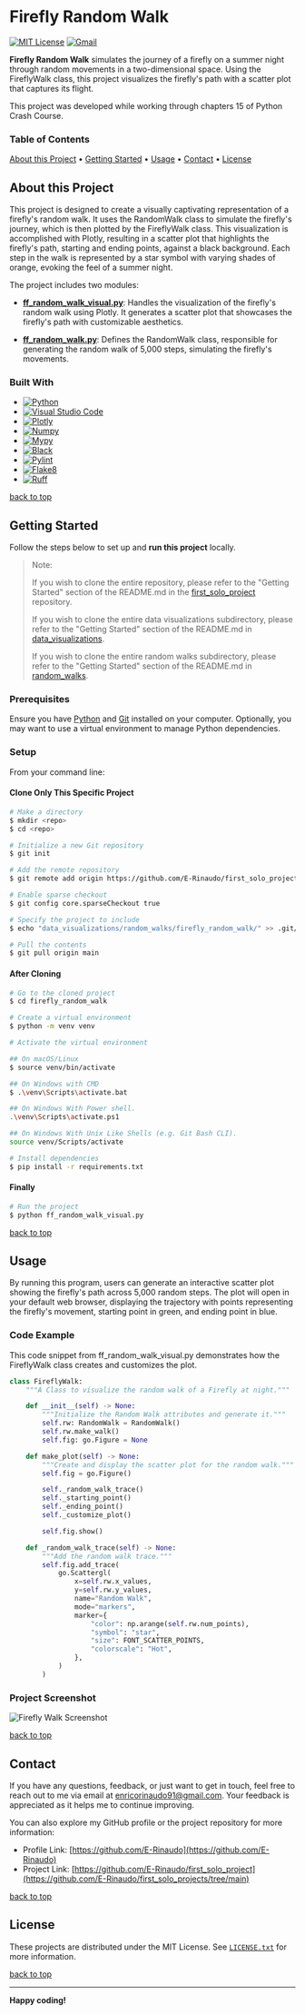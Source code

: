 # Firefly Random Walk

[![MIT License][license-shield]][license-url]
[![Gmail][Gmail-shield]][Gmail-url]

**Firefly Random Walk** simulates the journey of a firefly on a summer night through random movements in a two-dimensional space. Using the FireflyWalk class, this project visualizes the firefly's path with a scatter plot that captures its flight.

This project was developed while working through chapters 15 of Python Crash Course.

<!-- markdownlint-disable MD001 -->
### Table of Contents

[About this Project](#about-this-project) •
[Getting Started](#getting-started) •
[Usage](#usage) •
[Contact](#contact) •
[License](#license)
<!-- markdownlint-enable MD001 -->

## About this Project

This project is designed to create a visually captivating representation of a firefly's random walk. It uses the RandomWalk class to simulate the firefly's journey, which is then plotted by the FireflyWalk class. This visualization is accomplished with Plotly, resulting in a scatter plot that highlights the firefly's path, starting and ending points, against a black background. Each step in the walk is represented by a star symbol with varying shades of orange, evoking the feel of a summer night.

The project includes two modules:

+ **[ff_random_walk_visual.py][FF-Random-Walk-Visual-url]**:
Handles the visualization of the firefly's random walk using Plotly. It generates a scatter plot that showcases the firefly's path with customizable aesthetics.

+ **[ff_random_walk.py][FF-Random-Walk-url]**:
Defines the RandomWalk class, responsible for generating the random walk of 5,000 steps, simulating the firefly's movements.

### Built With

+ [![Python][Python-badge]][Python-url]
+ [![Visual Studio Code][VSCode-badge]][VSCode-url]
+ [![Plotly][Plotly-badge]][Plotly-url]
+ [![Numpy][Numpy-badge]][Numpy-url]
+ [![Mypy][Mypy-badge]][Mypy-url]
+ [![Black][Black-badge]][Black-url]
+ [![Pylint][Pylint-badge]][Pylint-url]
+ [![Flake8][Flake8-badge]][Flake8-url]
+ [![Ruff][Ruff-badge]][Ruff-url]
  
[back to top](#firefly-random-walk)

## Getting Started

Follow the steps below to set up and **run this project** locally.

> Note:
>
> If you wish to clone the entire repository, please refer to the "Getting Started" section of the README.md in the [first_solo_project][First-Solo-Project-url] repository.
>
> If you wish to clone the entire data visualizations subdirectory, please refer to the "Getting Started" section of the README.md in [data_visualizations][Data-Visualizations-url].
>
> If you wish to clone the entire random walks subdirectory, please refer to the "Getting Started" section of the README.md in [random_walks][Random-Walks-url].

### Prerequisites

Ensure you have [Python][Python-download] and [Git][Git-download] installed on your computer.
Optionally, you may want to use a virtual environment to manage Python dependencies.

### Setup

From your command line:

#### Clone Only This Specific Project

```bash
# Make a directory
$ mkdir <repo>
$ cd <repo>

# Initialize a new Git repository
$ git init

# Add the remote repository
$ git remote add origin https://github.com/E-Rinaudo/first_solo_projects.git

# Enable sparse checkout
$ git config core.sparseCheckout true

# Specify the project to include
$ echo "data_visualizations/random_walks/firefly_random_walk/" >> .git/info/sparse-checkout

# Pull the contents
$ git pull origin main
```

#### After Cloning

```bash
# Go to the cloned project
$ cd firefly_random_walk

# Create a virtual environment
$ python -m venv venv

# Activate the virtual environment

## On macOS/Linux
$ source venv/bin/activate

## On Windows with CMD
$ .\venv\Scripts\activate.bat

## On Windows With Power shell.
.\venv\Scripts\activate.ps1

## On Windows With Unix Like Shells (e.g. Git Bash CLI).
source venv/Scripts/activate

# Install dependencies
$ pip install -r requirements.txt
```

#### Finally

```bash
# Run the project
$ python ff_random_walk_visual.py
```

[back to top](#firefly-random-walk)

## Usage

By running this program, users can generate an interactive scatter plot showing the firefly's path across 5,000 random steps. The plot will open in your default web browser, displaying the trajectory with points representing the firefly's movement, starting point in green, and ending point in blue.

### Code Example

This code snippet from ff_random_walk_visual.py demonstrates how the FireflyWalk class creates and customizes the plot.

```py
class FireflyWalk:
    """A Class to visualize the random walk of a Firefly at night."""

    def __init__(self) -> None:
        """Initialize the Random Walk attributes and generate it."""
        self.rw: RandomWalk = RandomWalk()
        self.rw.make_walk()
        self.fig: go.Figure = None

    def make_plot(self) -> None:
        """Create and display the scatter plot for the random walk."""
        self.fig = go.Figure()

        self._random_walk_trace()
        self._starting_point()
        self._ending_point()
        self._customize_plot()

        self.fig.show()

    def _random_walk_trace(self) -> None:
        """Add the random walk trace."""
        self.fig.add_trace(
            go.Scattergl(
                x=self.rw.x_values,
                y=self.rw.y_values,
                name="Random Walk",
                mode="markers",
                marker={
                    "color": np.arange(self.rw.num_points),
                    "symbol": "star",
                    "size": FONT_SCATTER_POINTS,
                    "colorscale": "Hot",
                },
            )
        )
```

### Project Screenshot

![Firefly Walk Screenshot][Screenshot-url]

[back to top](#firefly-random-walk)

## Contact

If you have any questions, feedback, or just want to get in touch, feel free to reach out to me via email at <enricorinaudo91@gmail.com>.
Your feedback is appreciated as it helps me to continue improving.

You can also explore my GitHub profile or the project repository for more information:

+ Profile Link: [https://github.com/E-Rinaudo](https://github.com/E-Rinaudo)
+ Project Link: [https://github.com/E-Rinaudo/first_solo_project](https://github.com/E-Rinaudo/first_solo_projects/tree/main)

[back to top](#firefly-random-walk)

## License

These projects are distributed under the MIT License. See [`LICENSE.txt`][license-url] for more information.

[back to top](#firefly-random-walk)

---

**Happy coding!**

<!-- SHIELDS -->
[license-shield]: https://img.shields.io/github/license/E-Rinaudo/first_solo_projects.svg?style=flat
[license-url]: https://github.com/E-Rinaudo/first_solo_projects/blob/main/LICENSE.txt
[Gmail-shield]: https://img.shields.io/badge/Gmail-D14836?style=flat&logo=gmail&logoColor=white
[Gmail-url]: mailto:enricorinaudo91@gmail.com

<!-- BADGES -->
[Python-badge]: https://img.shields.io/badge/python-3670A0?logo=python&logoColor=ffdd54&style=flat
[Python-url]: https://docs.python.org/3/
[VSCode-badge]: https://img.shields.io/badge/Visual%20Studio%20Code-007ACC?logo=visualstudiocode&logoColor=fff&style=flat
[VSCode-url]: https://code.visualstudio.com/docs
[Plotly-badge]: https://img.shields.io/badge/Plotly-239120?style=flat&logo=plotly&logoColor=white
[Plotly-url]: https://plotly.com/python/
[Numpy-badge]: https://img.shields.io/badge/numpy-%234B8BBE?style=flat&logo=numpy&logoColor=white
[Numpy-url]: https://numpy.org/doc/stable/
[Mypy-badge]: https://img.shields.io/badge/mypy-checked-blue?style=flat
[Mypy-url]: https://mypy.readthedocs.io/
[Black-badge]: https://img.shields.io/badge/code%20style-black-000000.svg
[Black-url]: https://black.readthedocs.io/en/stable/
[Pylint-badge]: https://img.shields.io/badge/linting-pylint-yellowgreen?style=flat
[Pylint-url]: https://pylint.readthedocs.io/
[Ruff-badge]: https://img.shields.io/endpoint?url=https://raw.githubusercontent.com/astral-sh/ruff/main/assets/badge/v2.json
[Ruff-url]: https://docs.astral.sh/ruff/tutorial/
[Flake8-badge]: https://img.shields.io/badge/linting-flake8-blue?style=flat
[Flake8-url]: https://flake8.pycqa.org/en/latest/

<!-- PROJECTS LINKS -->
[FF-Random-Walk-Visual-url]: https://github.com/E-Rinaudo/first_solo_projects/blob/main/data_visualizations/random_walks/firefly_random_walk/ff_random_walk_visual.py
[FF-Random-Walk-url]: https://github.com/E-Rinaudo/first_solo_projects/blob/main/data_visualizations/random_walks/firefly_random_walk/ff_random_walk.py
[Data-Visualizations-url]: https://github.com/E-Rinaudo/first_solo_projects/tree/main/data_visualizations
[Random-Walks-url]: https://github.com/E-Rinaudo/first_solo_projects/tree/main/data_visualizations/random_walks

<!-- SCREENSHOT -->
[Screenshot-url]: screenshot/firefly.png

<!-- MAIN README -->
[First-Solo-Project-url]: https://github.com/E-Rinaudo/first_solo_projects/blob/main/README.md

<!-- PREREQUISITES LINKS -->
[Python-download]: https://www.python.org/downloads/
[Git-download]: https://git-scm.com
